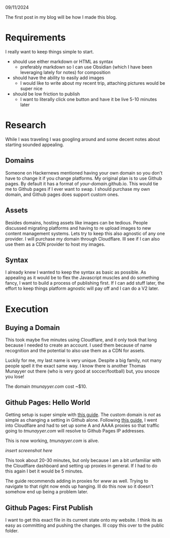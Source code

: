 09/11/2024

The first post in my blog will be how I made this blog.

# Requirements
I really want to keep things simple to start.
- should use either markdown or HTML as syntax 
	- preferably markdown so I can use Obsidian (which I have been leveraging lately for notes) for composition
- should have the ability to easily add images
	- I would like to write about my recent trip, attaching pictures would be super nice
- should be low friction to publish
	- I want to literally click one button and have it be live 5-10 minutes later
# Research
While I was traveling I was googling around and some decent notes about starting sounded appealing.
## Domains
Someone on Hackernews mentioned having your own domain so you don't have to change it if you change platforms. My original plan is to use Github pages. By default it has a format of *your-domain*.github.io. This would tie me to Github pages if I ever want to swap. I should purchase my own domain, and Github pages does support custom ones.
## Assets
Besides domains, hosting assets like images can be tedious. People discussed migrating platforms and having to re upload images to new content management systems. Lets try to keep this also agnostic of any one provider. I will purchase my domain through Cloudflare. Ill see if I can also use them as a CDN provider to host my images.
## Syntax
I already knew I wanted to keep the syntax as basic as possible. As appealing as it would be to flex the Javascript muscles and do something fancy, I want to build a process of publishing first. If I can add stuff later, the effort to keep things platform agnostic will pay off and I can do a V2 later.
# Execution

## Buying a Domain
This took maybe five minutes using Cloudflare, and it only took that long because I needed to create an account. I used them because of name recognition and the potential to also use them as a CDN for assets. 

Luckily for me, my last name is very unique. Despite a big family, not many people spell it the exact same way. I know there is another Thomas Munayyer out there (who is very good at soccer/football) but, you snooze you lose!

The domain *tmunayyer.com* cost ~$10.

## Github Pages: Hello World
Getting setup is super simple with [this guide](https://docs.github.com/en/pages/quickstart). The custom domain is *not* as simple as changing a setting in Github alone. Following [this guide](https://docs.github.com/en/pages/configuring-a-custom-domain-for-your-github-pages-site/managing-a-custom-domain-for-your-github-pages-site), I went into Cloudflare and had to set up some A and AAAA proxies so that traffic going to *tmunayyer.com* will resolve to Github Pages IP addresses.

This is now working, *tmunayyer.com* is alive.

*insert screenshot here*

This took about 20-30 minutes, but only because I am a bit unfamiliar with the Cloudflare dashboard and setting up proxies in general. If I had to do this again I bet it would be 5 minutes.

The guide recommends adding in proxies for *www* as well. Trying to navigate to that right now ends up hanging. Ill do this now so it doesn't somehow end up being a problem later.

## Github Pages: First Publish
I want to get this exact file in its current state onto my website. I think its as easy as committing and pushing the changes. Ill copy this over to the public folder.